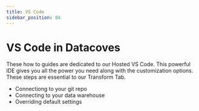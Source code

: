 ```yaml
---
title: VS Code
sidebar_position: 84
---
```

# VS Code in Datacoves

These how to guides are dedicated to our Hosted VS Code. This powerful IDE gives you all the power you need along with the customization options. 
These steps are essential to our Transform Tab.

- Connectiong to your git repo
- Connecting to your data warehouse
- Overriding default settings
